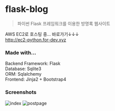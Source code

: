 # flask-blog
>파이썬 Flask 프레임워크를 이용한 방명록 웹사이트

AWS EC2로 호스팅 중... 바로가기↓↓↓<br>
http://ec2-python.for-dev.xyz
### Made with...
Backend Framework: Flask   
Database: Sqlite3   
ORM: Sqlalchemy   
Frontend: Jinja2 + Bootstrap4
### Screenshots
![index](https://user-images.githubusercontent.com/49602144/95218968-cbc36f00-082f-11eb-827a-0178d6c43524.PNG)
![postpage](https://user-images.githubusercontent.com/49602144/95218975-ce25c900-082f-11eb-8ba2-22846fff29ff.PNG)

